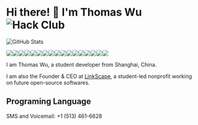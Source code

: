 # Hi there! 👋 I'm Thomas Wu ![Hack Club](https://img.shields.io/badge/Hack%20Club-EC3750.svg?style=for-the-badge&logo=Hack-Club&logoColor=white)

![GitHub Stats](https://github-readme-stats.vercel.app/api?username=TakumiBC&show_icons=true&theme=radical)

<img style="border-radius: 4px;" src="https://img.shields.io/badge/Python-3776AB.svg?style=for-the-badge&logo=Python&logoColor=white" /><img style="border-radius: 4px;" src="https://img.shields.io/badge/FastAPI-009688.svg?style=for-the-badge&logo=FastAPI&logoColor=white" /><img style="border-radius: 4px;" src="https://img.shields.io/badge/Flask-000000.svg?style=for-the-badge&logo=Flask&logoColor=white" /><img style="border-radius: 4px;" src="https://img.shields.io/badge/HTML5-E34F26.svg?style=for-the-badge&logo=HTML5&logoColor=white" /><img style="border-radius: 4px;" src="https://img.shields.io/badge/CSS3-1572B6.svg?style=for-the-badge&logo=CSS3&logoColor=white" /><img style="border-radius: 4px;" src="https://img.shields.io/badge/Tailwind%20CSS-06B6D4.svg?style=for-the-badge&logo=Tailwind-CSS&logoColor=white" /><img style="border-radius: 4px;" src="https://img.shields.io/badge/JavaScript-F7DF1E.svg?style=for-the-badge&logo=JavaScript&logoColor=black" /><img style="border-radius: 4px;" src="https://img.shields.io/badge/TypeScript-3178C6.svg?style=for-the-badge&logo=TypeScript&logoColor=white" /><img style="border-radius: 4px;" src="https://img.shields.io/badge/React-61DAFB.svg?style=for-the-badge&logo=React&logoColor=black" /><img style="border-radius: 4px;" src="https://img.shields.io/badge/Next.js-000000.svg?style=for-the-badge&logo=nextdotjs&logoColor=white" /><img style="border-radius: 4px;" src="https://img.shields.io/badge/ESLint-4B32C3.svg?style=for-the-badge&logo=ESLint&logoColor=white" /><img style="border-radius: 4px;" src="https://img.shields.io/badge/Prettier-F7B93E.svg?style=for-the-badge&logo=Prettier&logoColor=black" /><img style="border-radius: 4px;" src="https://img.shields.io/badge/SQLite-003B57.svg?style=for-the-badge&logo=SQLite&logoColor=white" /><img style="border-radius: 4px;" src="https://img.shields.io/badge/JetBrains-000000.svg?style=for-the-badge&logo=JetBrains&logoColor=white" /><img style="border-radius: 4px;" src="https://img.shields.io/badge/OpenAI-412991.svg?style=for-the-badge&logo=OpenAI&logoColor=white" /><img style="border-radius: 4px;" src="https://img.shields.io/badge/Vercel-000000.svg?style=for-the-badge&logo=Vercel&logoColor=white" /><img style="border-radius: 4px;" src="https://img.shields.io/badge/Zsh-F15A24.svg?style=for-the-badge&logo=Zsh&logoColor=white" />

I am Thomas Wu, a student developer from Shanghai, China. 

I am also the Founder & CEO at [LinkScape](https://github.com/LinkScapeOfficial), a student-led nonprofit working on future open-source softwares.

## Programing Language

SMS and Voicemail: +1 (513) 461-6628
